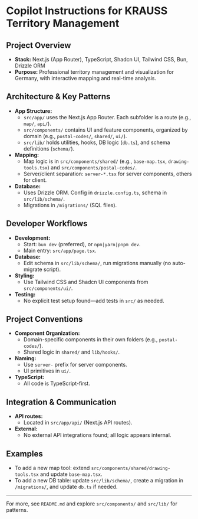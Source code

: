 # Copilot Instructions for KRAUSS Territory Management

## Project Overview

- **Stack:** Next.js (App Router), TypeScript, Shadcn UI, Tailwind CSS, Bun, Drizzle ORM
- **Purpose:** Professional territory management and visualization for Germany, with interactive mapping and real-time analysis.

## Architecture & Key Patterns

- **App Structure:**
  - `src/app/` uses the Next.js App Router. Each subfolder is a route (e.g., `map/`, `api/`).
  - `src/components/` contains UI and feature components, organized by domain (e.g., `postal-codes/`, `shared/`, `ui/`).
  - `src/lib/` holds utilities, hooks, DB logic (`db.ts`), and schema definitions (`schema/`).
- **Mapping:**
  - Map logic is in `src/components/shared/` (e.g., `base-map.tsx`, `drawing-tools.tsx`) and `src/components/postal-codes/`.
  - Server/client separation: `server-*.tsx` for server components, others for client.
- **Database:**
  - Uses Drizzle ORM. Config in `drizzle.config.ts`, schema in `src/lib/schema/`.
  - Migrations in `/migrations/` (SQL files).

## Developer Workflows

- **Development:**
  - Start: `bun dev` (preferred), or `npm|yarn|pnpm dev`.
  - Main entry: `src/app/page.tsx`.
- **Database:**
  - Edit schema in `src/lib/schema/`, run migrations manually (no auto-migrate script).
- **Styling:**
  - Use Tailwind CSS and Shadcn UI components from `src/components/ui/`.
- **Testing:**
  - No explicit test setup found—add tests in `src/` as needed.

## Project Conventions

- **Component Organization:**
  - Domain-specific components in their own folders (e.g., `postal-codes/`).
  - Shared logic in `shared/` and `lib/hooks/`.
- **Naming:**
  - Use `server-` prefix for server components.
  - UI primitives in `ui/`.
- **TypeScript:**
  - All code is TypeScript-first.

## Integration & Communication

- **API routes:**
  - Located in `src/app/api/` (Next.js API routes).
- **External:**
  - No external API integrations found; all logic appears internal.

## Examples

- To add a new map tool: extend `src/components/shared/drawing-tools.tsx` and update `base-map.tsx`.
- To add a new DB table: update `src/lib/schema/`, create a migration in `/migrations/`, and update `db.ts` if needed.

---

For more, see `README.md` and explore `src/components/` and `src/lib/` for patterns.
